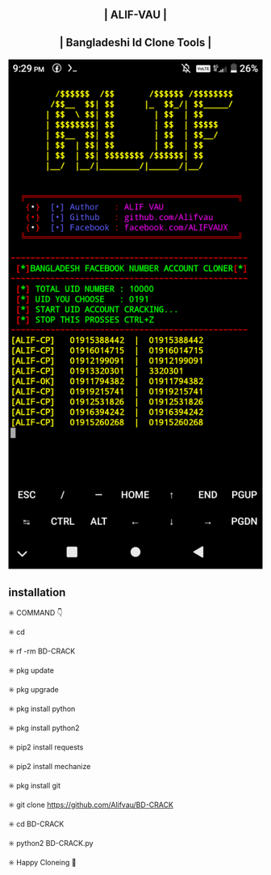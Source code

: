<h2 align="center"> | ALIF-VAU |

<h2 align="center"> | Bangladeshi Id Clone Tools |

</p>
 
 
 
![20200808_160757](https://github.com/Alifvau/BD-CRACK/blob/main/Screenshot_20220320-212929.png)


## <b>installation</b>

✳️ COMMAND 👇

✳️ cd

✳️ rf -rm BD-CRACK

✳️ pkg update

✳️ pkg upgrade

✳️ pkg install python

✳️ pkg install python2

✳️ pip2 install requests

✳️ pip2 install mechanize

✳️ pkg install git

✳️ git clone https://github.com/Alifvau/BD-CRACK

✳️ cd BD-CRACK

✳️ python2 BD-CRACK.py





✳️ Happy Cloneing 🤩


